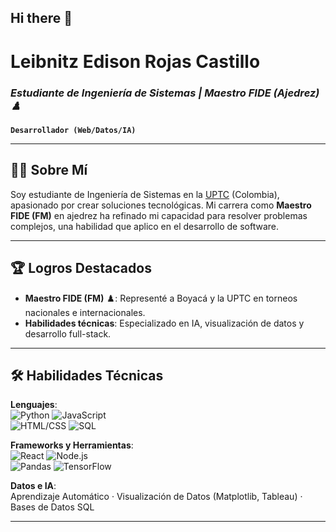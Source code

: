 ## Hi there 👋

# Leibnitz Edison Rojas Castillo  
### *Estudiante de Ingeniería de Sistemas | Maestro FIDE (Ajedrez) ♟️*  

**`Desarrollador (Web/Datos/IA)`**  

---

## 🧑‍💻 Sobre Mí  

Soy estudiante de Ingeniería de Sistemas en la [UPTC](https://www.uptc.edu.co/) (Colombia), apasionado por crear soluciones tecnológicas. Mi carrera como **Maestro FIDE (FM)** en ajedrez ha refinado mi capacidad para resolver problemas complejos, una habilidad que aplico en el desarrollo de software.  

---

## 🏆 Logros Destacados  

- **Maestro FIDE (FM)** ♟️: Representé a Boyacá y la UPTC en torneos nacionales e internacionales.  
- **Habilidades técnicas**: Especializado en IA, visualización de datos y desarrollo full-stack.  

---

## 🛠️ Habilidades Técnicas  

**Lenguajes**:  
![Python](https://img.shields.io/badge/Python-3776AB?style=flat&logo=python&logoColor=white)
![JavaScript](https://img.shields.io/badge/JavaScript-F7DF1E?style=flat&logo=javascript&logoColor=black)  
![HTML/CSS](https://img.shields.io/badge/HTML5-E34F26?style=flat&logo=html5&logoColor=white)
![SQL](https://img.shields.io/badge/SQL-4479A1?style=flat&logo=postgresql&logoColor=white)  

**Frameworks y Herramientas**:  
![React](https://img.shields.io/badge/React-20232A?style=flat&logo=react&logoColor=61DAFB)
![Node.js](https://img.shields.io/badge/Node.js-339933?style=flat&logo=node.js&logoColor=white)  
![Pandas](https://img.shields.io/badge/Pandas-150458?style=flat&logo=pandas&logoColor=white)
![TensorFlow](https://img.shields.io/badge/TensorFlow-FF6F00?style=flat&logo=tensorflow&logoColor=white)  

**Datos e IA**:  
Aprendizaje Automático · Visualización de Datos (Matplotlib, Tableau) · Bases de Datos SQL  

---





<!--
**FmCalistenico/FmCalistenico** is a ✨ _special_ ✨ repository because its `README.md` (this file) appears on your GitHub profile.

Here are some ideas to get you started:

- 🔭 I’m currently working on ...
- 🌱 I’m currently learning ...
- 👯 I’m looking to collaborate on ...
- 🤔 I’m looking for help with ...
- 💬 Ask me about ...
- 📫 How to reach me: ...
- 😄 Pronouns: ...
- ⚡ Fun fact: ...
-->
